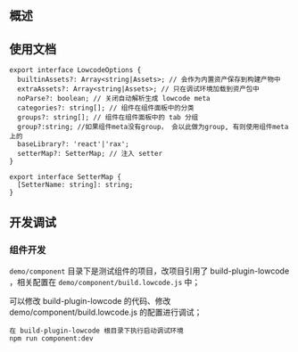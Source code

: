 ## 概述

## 使用文档

```
export interface LowcodeOptions {
  builtinAssets?: Array<string|Assets>; // 会作为内置资产保存到构建产物中
  extraAssets?: Array<string|Assets>; // 只在调试环境加载到资产包中
  noParse?: boolean; // 关闭自动解析生成 lowcode meta
  categories?: string[]; // 组件在组件面板中的分类
  groups?: string[]; // 组件在组件面板中的 tab 分组
  group?:string; //如果组件meta没有group， 会以此做为group, 有则使用组件meta上的
  baseLibrary?: 'react'|'rax';
  setterMap?: SetterMap; // 注入 setter
}

export interface SetterMap {
  [SetterName: string]: string;
}

```
## 开发调试
### 组件开发

`demo/component` 目录下是测试组件的项目，改项目引用了 build-plugin-lowcode ，相关配置在 `demo/component/build.lowcode.js` 中；

可以修改 build-plugin-lowcode 的代码、修改 demo/component/build.lowcode.js 的配置进行调试；

```
在 build-plugin-lowcode 根目录下执行启动调试环境
npm run component:dev
```
